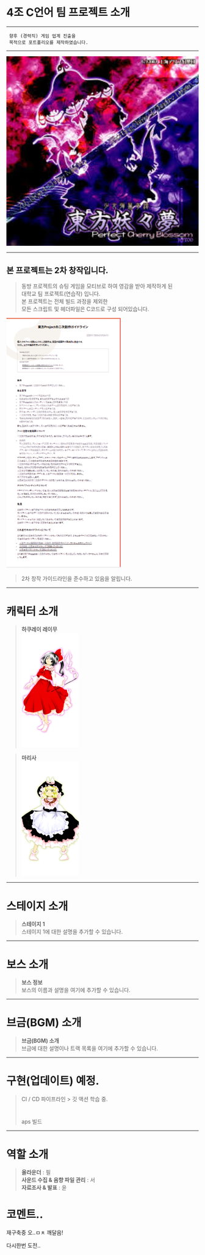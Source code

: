 # 4조 C언어 팀 프로젝트 소개
---
     향후 (경력직) 게임 업계 진출을
     목적으로 포트폴리오를 제작하였습니다.
---

<img src="4조팀플/readme.jpg" alt="이미지 설명" width="600">

---

## 본 프로젝트는 2차 창작입니다.

> 동방 프로젝트의 슈팅 게임을 모티브로 하여 영감을 받아 제작하게 된  
> 대학교 팀 프로젝트(연습작) 입니다.  
> 본 프로젝트는 전체 빌드 과정을 제외한  
> 모든 스크립트 및 헤더파일은 C코드로 구성 되어있습니다.

<img src="4조팀플/2차 창작 가이드라인.jpg" alt="가이드라인 설명" width="300">

> 2차 창작 가이드라인을 준수하고 있음을 알립니다.

---

# 캐릭터 소개

> **하쿠레이 레이무**  
> <img src="4조팀플/하쿠레이 레이무.png" alt="무녀" width="150">

> **마리사**  
> <img src="4조팀플/마리사.png" alt="마법사" width="150">

---

# 스테이지 소개

> **스테이지 1**  
> 스테이지 1에 대한 설명을 추가할 수 있습니다.

---

# 보스 소개

> **보스 정보**  
> 보스의 이름과 설명을 여기에 추가할 수 있습니다.

---

# 브금(BGM) 소개

> **브금(BGM) 소개**  
> 브금에 대한 설명이나 트랙 목록을 여기에 추가할 수 있습니다.

---
# 구현(업데이트) 예정.

> CI / CD 파이프라인 > 깃 액션 학습 중.
> #
> aps 빌드
---

# 역할 소개

> **올라운더** : 필    
> **사운드 수집 & 음향 파일 관리** : 서  
> **자료조사 & 발표** : 윤

# 코멘트..
재구축중
오..ㅁㅊ 깨달음!

다시한번 도전..